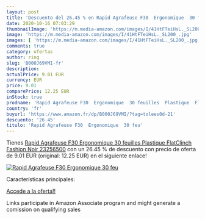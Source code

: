 ```yaml
---
layout: post
title: 'Descuento del 26.45 % en Rapid Agrafeuse F30  Ergonomique  30 feu'
date: 2020-10-16 07:03:29
thumbnailImage: 'https://m.media-amazon.com/images/I/41HtFTeiHsL._SL200_.jpg'
image: 'https://m.media-amazon.com/images/I/41HtFTeiHsL._SL200_.jpg'
images: [ 'https://m.media-amazon.com/images/I/41HtFTeiHsL._SL200_.jpg' ]
comments: true
category: ofertas
author: ring
slug: 'B000J69VMI-fr'
description:
actualPrice: 9.01 EUR
currency: EUR
price: 9.01
comparePrice: 12.25 EUR
inStock: true
prodname: 'Rapid Agrafeuse F30  Ergonomique  30 feuilles  Plastique  FlatClinch  Fashion  Noir  23256500'
country: 'fr'
buyurl: 'https://www.amazon.fr/dp/B000J69VMI/?tag=tolees0d-21'
descuento: '26.45'
titulo: 'Rapid Agrafeuse F30  Ergonomique  30 feu'
---
```


Tienes [Rapid Agrafeuse F30  Ergonomique  30 feuilles  Plastique  FlatClinch  Fashion  Noir  23256500](https://www.amazon.fr/dp/B000J69VMI/?tag=tolees0d-21) con un 26.45 % de descuento con precio de oferta de 9.01 EUR (original: 12.25 EUR) en el siguiente enlace!

[![Rapid Agrafeuse F30  Ergonomique  30 feu](https://m.media-amazon.com/images/I/41HtFTeiHsL._SL200_.jpg)](https://www.amazon.fr/dp/B000J69VMI/?tag=tolees0d-21)

Características principales:


[Accede a la oferta!!](https://www.amazon.fr/dp/B000J69VMI/?tag=tolees0d-21)

Links participate in Amazon Associate program and might generate a comission on qualifying sales


